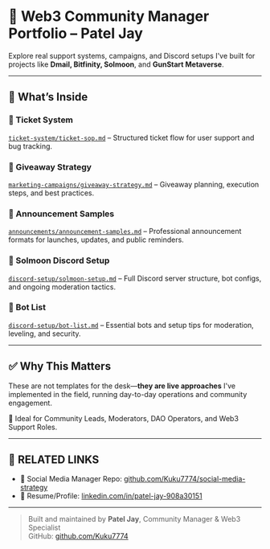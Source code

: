 # 🧩 Web3 Community Manager Portfolio – Patel Jay

Explore real support systems, campaigns, and Discord setups I've built for projects like **Dmail, Bitfinity, Solmoon**, and **GunStart Metaverse**.

---

## 📁 What’s Inside

### 🎫 Ticket System  
[`ticket-system/ticket-sop.md`](ticket-system/ticket-sop.md) – Structured ticket flow for user support and bug tracking.

### 🎁 Giveaway Strategy  
[`marketing-campaigns/giveaway-strategy.md`](marketing-campaigns/giveaway-strategy.md) – Giveaway planning, execution steps, and best practices.

### 📢 Announcement Samples  
[`announcements/announcement-samples.md`](announcements/announcement-samples.md) – Professional announcement formats for launches, updates, and public reminders.

### 🤖 Solmoon Discord Setup  
[`discord-setup/solmoon-setup.md`](discord-setup/solmoon-setup.md) – Full Discord server structure, bot configs, and ongoing moderation tactics.

### 🤖 Bot List  
[`discord-setup/bot-list.md`](discord-setup/bot-list.md) – Essential bots and setup tips for moderation, leveling, and security.

---

## ✅ Why This Matters

These are not templates for the desk—**they are live approaches** I've implemented in the field, running day-to-day operations and community engagement.

📌 Ideal for Community Leads, Moderators, DAO Operators, and Web3 Support Roles.

---

## 🔗 RELATED LINKS

- 🧠 Social Media Manager Repo: [github.com/Kuku7774/social-media-strategy](https://github.com/Kuku7774/social-media-strategy)  
- 🧾 Resume/Profile: [linkedin.com/in/patel-jay-908a30151](https://linkedin.com/in/patel-jay-908a30151)  

---

> Built and maintained by **Patel Jay**, Community Manager & Web3 Specialist  
> GitHub: [github.com/Kuku7774](https://github.com/Kuku7774)
